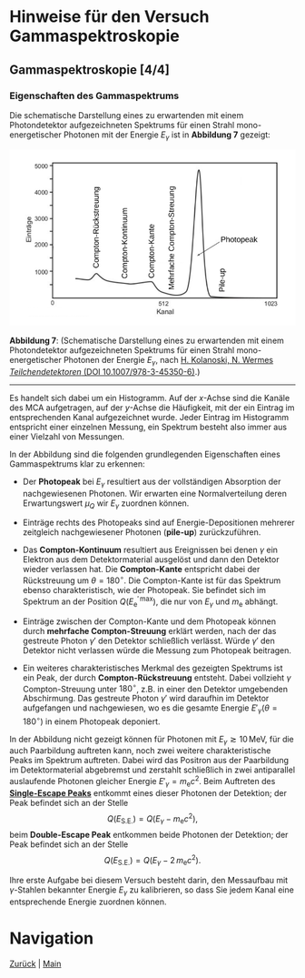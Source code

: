 # Hinweise für den Versuch Gammaspektroskopie

## Gammaspektroskopie [4/4]

### Eigenschaften des Gammaspektrums

Die schematische Darstellung eines zu erwartenden mit einem Photondetektor aufgezeichneten Spektrums für einen Strahl mono-energetischer Photonen mit der Energie $E_{\gamma}$ ist in **Abbildung 7** gezeigt:

<img src="../figures/GammaSpektrum.png" width="900" style="zoom:100%;" />

**Abbildung 7**: (Schematische Darstellung eines zu erwartenden mit einem Photondetektor aufgezeichneten Spektrums für einen Strahl mono-energetischer Photonen der Energie $E_{\gamma}$, nach [H. Kolanoski, N. Wermes *Teilchendetektoren* (DOI 10.1007/978-3-45350-6)](file:///home/rwolf/Downloads/978-3-662-45350-6-1.pdf).)

---

Es handelt sich dabei um ein Histogramm. Auf der $x$-Achse sind die Kanäle des MCA aufgetragen, auf der $y$-Achse die Häufigkeit, mit der ein Eintrag im entsprechenden Kanal aufgezeichnet wurde. Jeder Eintrag im Histogramm entspricht einer einzelnen Messung, ein Spektrum besteht also immer aus einer Vielzahl von Messungen. 

In der Abbildung sind die folgenden grundlegenden Eigenschaften eines Gammaspektrums klar zu erkennen:

- Der **Photopeak** bei $E_{\gamma}$ resultiert aus der vollständigen Absorption der nachgewiesenen Photonen. Wir erwarten eine Normalverteilung deren Erwartungswert $\mu_{Q}$ wir $E_{\gamma}$ zuordnen können.

- Einträge rechts des Photopeaks sind auf Energie-Depositionen mehrerer zeitgleich nachgewiesener Photonen (**pile-up**) zurückzuführen. 

- Das **Compton-Kontinuum** resultiert aus Ereignissen bei denen $\gamma$ ein Elektron aus dem Detektormaterial ausgelöst und dann den Detektor wieder verlassen hat. Die **Compton-Kante** entspricht dabei der Rückstreuung um $\theta=180^{\circ}$. Die Compton-Kante ist für das Spektrum ebenso charakteristisch, wie der Photopeak. Sie befindet sich im Spektrum an der Position $Q(E^{\prime\,\mathrm{max}}_{\mathrm{e}})$, die nur von $E_{\gamma}$ und $m_{\mathrm{e}}$ abhängt.

- Einträge zwischen der Compton-Kante und dem Photopeak können durch **mehrfache Compton-Streuung** erklärt werden, nach der das gestreute Photon $\gamma'$ den Detektor schließlich verlässt. Würde $\gamma'$ den Detektor nicht verlassen würde die Messung zum Photopeak beitragen. 

- Ein weiteres charakteristisches Merkmal des gezeigten Spektrums ist ein Peak, der durch **Compton-Rückstreuung** entsteht. Dabei vollzieht $\gamma$ Compton-Streuung unter $180^{\circ}$, z.B. in einer den Detektor umgebenden Abschirmung. Das gestreute Photon $\gamma'$ wird daraufhin im Detektor aufgefangen und nachgewiesen, wo es die gesamte Energie $E'_{\gamma}(\theta=180^{\circ})$ in einem Photopeak deponiert.

In der Abbildung nicht gezeigt können für Photonen mit $E_{\gamma}\gtrsim10\,\mathrm{MeV}$, für die auch Paarbildung auftreten kann, noch zwei weitere charakteristische Peaks im Spektrum auftreten. Dabei wird das Positron aus der Paarbildung im Detektormaterial abgebremst und zerstahlt schließlich in zwei antiparallel auslaufende Photonen gleicher Energie $`E'_{\gamma}=m_{\mathrm{e}}c^{2}`$. Beim Auftreten des [**Single-Escape Peaks**](https://de.wikipedia.org/wiki/Escapelinie) entkommt eines dieser Photonen der Detektion; der Peak befindet sich an der Stelle
$$
\begin{equation*}
Q(E_{\mathrm{S.E.}}) = Q(E_{\gamma}-m_{\mathrm{e}}c^{2}),
\end{equation*}
$$
beim **Double-Escape Peak** entkommen beide Photonen der Detektion; der Peak befindet sich an der Stelle
$$
\begin{equation*}
Q(E_{\mathrm{S.E.}}) = Q(E_{\gamma}-2\,m_{\mathrm{e}}c^{2}).
\end{equation*}
$$


Ihre erste Aufgabe bei diesem Versuch besteht darin, den Messaufbau mit $\gamma$-Stahlen bekannter Energie $E_{\gamma}$ zu kalibrieren, so dass Sie jedem Kanal eine entsprechende Energie zuordnen können.

# Navigation

[Zurück](https://gitlab.kit.edu/kit/etp-lehre/p2-praktikum/students/-/tree/main/Gammaspektroskopie/doc/Hinweise-Gammaspektroskopie-b.md) | [Main](https://gitlab.kit.edu/kit/etp-lehre/p2-praktikum/students/-/tree/main/Gammaspektroskopie)
